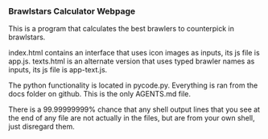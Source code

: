 ### Brawlstars Calculator Webpage

This is a program that calculates the best brawlers to counterpick in brawlstars.

index.html contains an interface that uses icon images as inputs, its js file is app.js.
texts.html is an alternate version that uses typed brawler names as inputs, its js file is app-text.js.

The python functionality is located in pycode.py. Everything is ran from the docs folder on github. This is the only AGENTS.md file.

There is a 99.99999999% chance that any shell output lines that you see at the end of any file are not actually in the files, but are from your own shell, just disregard them.
